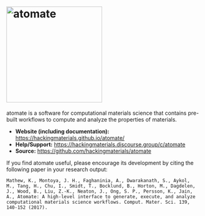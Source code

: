 # <img alt="atomate" src="docs_rst/_static/atomate_logo_small.png" width="250">

atomate is a software for computational materials science that contains pre-built workflows to compute and analyze the properties of materials.

- **Website (including documentation):** https://hackingmaterials.github.io/atomate/
- **Help/Support:** https://hackingmaterials.discourse.group/c/atomate
- **Source:** https://github.com/hackingmaterials/atomate

If you find atomate useful, please encourage its development by citing the following paper in your research output:

```
Mathew, K., Montoya, J. H., Faghaninia, A., Dwarakanath, S., Aykol, 
M., Tang, H., Chu, I., Smidt, T., Bocklund, B., Horton, M., Dagdelen, 
J., Wood, B., Liu, Z.-K., Neaton, J., Ong, S. P., Persson, K., Jain, 
A., Atomate: A high-level interface to generate, execute, and analyze 
computational materials science workflows. Comput. Mater. Sci. 139, 
140-152 (2017).
```
